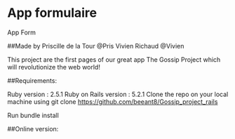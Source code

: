 # App formulaire

App Form

##Made by Priscille de la Tour @Pris Vivien Richaud @Vivien

This project are the first pages of our great app The Gossip Project which will revolutionize the web world!

##Requirements:

Ruby version : 2.5.1
Ruby on Rails version : 5.2.1
Clone the repo on your local machine using git clone https://github.com/beeant8/Gossip_project_rails

Run bundle install

##Online version:


